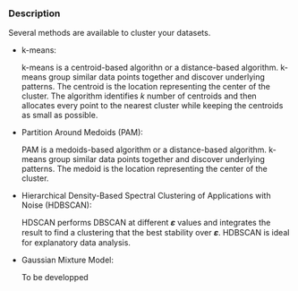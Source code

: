 ### Description

Several methods are available to cluster your datasets.

-   k-means:

    k-means is a centroid-based algorithn or a distance-based algorithm. k-means group similar data points together and discover underlying patterns. The centroid is the location representing the center of the cluster. The algorithm identifies *k* number of centroids and then allocates every point to the nearest cluster while keeping the centroids as small as possible.

-   Partition Around Medoids (PAM):

    PAM is a medoids-based algorithm or a distance-based algorithm. k-means group similar data points together and discover underlying patterns. The medoid is the location representing the center of the cluster.

-   Hierarchical Density-Based Spectral Clustering of Applications with Noise (HDBSCAN):

    HDSCAN performs DBSCAN at different 𝜺 values and integrates the result to find a clustering that the best stability over 𝜺. HDBSCAN is ideal for explanatory data analysis.

-   Gaussian Mixture Model:

    To be developped
